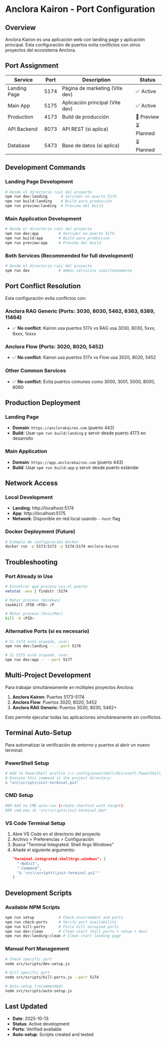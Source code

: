 # Anclora Kairon - Port Configuration

## Overview
Anclora Kairon es una aplicación web con landing page y aplicación principal. Esta configuración de puertos evita conflictos con otros proyectos del ecosistema Anclora.

## Port Assignment

| Service       | Port  | Description                          | Status      |
|---------------|-------|--------------------------------------|-------------|
| Landing Page  | 5174  | Página de marketing (Vite dev)       | ✅ Active   |
| Main App      | 5175  | Aplicación principal (Vite dev)      | ✅ Active   |
| Production    | 4173  | Build de producción                  | 🔄 Preview  |
| API Backend   | 8073  | API REST (si aplica)                 | ⏳ Planned  |
| Database      | 5473  | Base de datos (si aplica)            | ⏳ Planned  |

## Development Commands

### Landing Page Development
```bash
# Desde el directorio raíz del proyecto
npm run dev:landing      # Servidor en puerto 5174
npm run build:landing    # Build para producción
npm run preview:landing  # Preview del build
```

### Main Application Development
```bash
# Desde el directorio raíz del proyecto
npm run dev:app         # Servidor en puerto 5174
npm run build:app       # Build para producción
npm run preview:app     # Preview del build
```

### Both Services (Recommended for full development)
```bash
# Desde el directorio raíz del proyecto
npm run dev             # Ambos servicios simultáneamente
```

## Port Conflict Resolution

Esta configuración evita conflictos con:

### Anclora RAG Generic (Ports: 3030, 8030, 5462, 6363, 6389, 11464)
- ✅ **No conflict**: Kairon usa puertos 517x vs RAG usa 3030, 8030, 5xxx, 6xxx, 1xxxx

### Anclora Flow (Ports: 3020, 8020, 5452)
- ✅ **No conflict**: Kairon usa puertos 517x vs Flow usa 3020, 8020, 5452

### Other Common Services
- ✅ **No conflict**: Evita puertos comunes como 3000, 3001, 5000, 8000, 8080

## Production Deployment

### Landing Page
- **Domain**: `https://anclorakairon.com` (puerto 443)
- **Build**: Usar `npm run build:landing` y servir desde puerto 4173 en desarrollo

### Main Application
- **Domain**: `https://app.anclorakairon.com` (puerto 443)
- **Build**: Usar `npm run build:app` y servir desde puerto estándar

## Network Access

### Local Development
- **Landing**: http://localhost:5174
- **App**: http://localhost:5175
- **Network**: Disponible en red local usando `--host` flag

### Docker Deployment (Future)
```bash
# Ejemplo de configuración Docker
docker run -p 5173:5173 -p 5174:5174 anclora-kairon
```

## Troubleshooting

### Port Already in Use
```bash
# Encontrar qué proceso usa el puerto
netstat -ano | findstr :5174

# Matar proceso (Windows)
taskkill /PID <PID> /F

# Matar proceso (Unix/Mac)
kill -9 <PID>
```

### Alternative Ports (si es necesario)
```bash
# Si 5174 está ocupado, usar:
npm run dev:landing -- --port 5176

# Si 5175 está ocupado, usar:
npm run dev:app -- --port 5177
```

## Multi-Project Development

Para trabajar simultáneamente en múltiples proyectos Anclora:

1. **Anclora Kairon**: Puertos 5173-5174
2. **Anclora Flow**: Puertos 3020, 8020, 5452
3. **Anclora RAG Generic**: Puertos 3030, 8030, 5462+

Esto permite ejecutar todas las aplicaciones simultáneamente sin conflictos.

## Terminal Auto-Setup

Para automatizar la verificación de entorno y puertos al abrir un nuevo terminal:

### PowerShell Setup
```powershell
# Add to PowerShell profile (~/.config/powershell/Microsoft.PowerShell_profile.ps1)
# Execute this command in the project directory:
& "src\scripts\init-terminal.ps1"
```

### CMD Setup
```cmd
REM Add to CMD auto-run (create shortcut with target):
REM cmd.exe /k "src\scripts\init-terminal.bat"
```

### VS Code Terminal Setup
1. Abre VS Code en el directorio del proyecto
2. Archivo > Preferencias > Configuración
3. Busca "Terminal Integrated: Shell Args Windows"
4. Añade el siguiente argumento:
   ```json
   "terminal.integrated.shellArgs.windows": [
     "-NoExit",
     "-Command",
     "& 'src\\scripts\\init-terminal.ps1'"
   ]
   ```

## Development Scripts

### Available NPM Scripts
```bash
npm run setup           # Check environment and ports
npm run check-ports     # Verify port availability
npm run kill-ports      # Force kill occupied ports
npm run dev:clean       # Clean start (kill ports + setup + dev)
npm run dev:landing:clean # Clean start landing page
```

### Manual Port Management
```bash
# Check specific port
node src/scripts/dev-setup.js

# Kill specific port
node src/scripts/kill-ports.js --port 5174

# Auto-setup (recommended)
node src/scripts/auto-setup.js
```

## Last Updated
- **Date**: 2025-10-13
- **Status**: Active development
- **Ports**: Verified available
- **Auto-setup**: Scripts created and tested